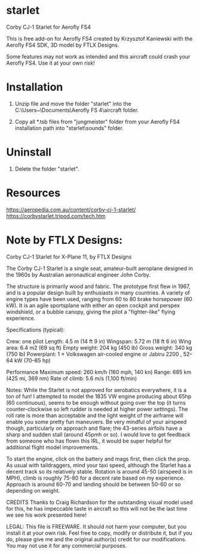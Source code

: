 # starlet

 Corby CJ-1 Starlet for Aerofly FS4

This is free add-on for Aerofly FS4 created by Krzysztof Kaniewski with the Aerofly FS4 SDK, 3D model by FTLX Designs.

Some features may not work as intended and this aircraft could crash your Aerofly FS4. 
Use it at your own risk!

# Installation

1. Unzip file and move the folder "starlet" into the C:\Users\~\Documents\Aerofly FS 4\aircraft folder.

2. Copy all *.tsb files from "jungmeister" folder from your Aerofly FS4 installation path into "starlet\sounds\" folder.

# Uninstall

1. Delete the folder "starlet".

# Resources

https://aeropedia.com.au/content/corby-cj-1-starlet/
https://corbystarlet.tripod.com/tech.htm

# Note by FTLX Designs:

Corby CJ-1 Starlet for X-Plane 11, by FTLX Designs

The Corby CJ-1 Starlet is a single seat, amateur-built aeroplane designed in the 1960s by Australian aeronautical engineer John Corby. 

The structure is primarily wood and fabric. The prototype first flew in 1967, and is a popular design built by enthusiasts in many countries. A variety of engine types have been used, ranging from 60 to 80 brake horsepower (60 kW). It is an agile sportsplane with either an open cockpit and perspex windshield, or a bubble canopy, giving the pilot a "fighter-like" flying experience.

Specifications (typical):

Crew: one pilot
Length: 4.5 m (14 ft 9 in)
Wingspan: 5.72 m (18 ft 6 in)
Wing area: 6.4 m2 (69 sq ft)
Empty weight: 204 kg (450 lb)
Gross weight: 340 kg (750 lb)
Powerplant: 1 × Volkswagen air-cooled engine or Jabiru 2200 , 52–64 kW (70–85 hp)

Performance
Maximum speed: 260 km/h (160 mph, 140 kn)
Range: 685 km (425 mi, 369 nm)
Rate of climb: 5.6 m/s (1,100 ft/min)

Notes:
While the Starlet is not approved for aerobatics everywhere, it is a ton of fun!  I attempted to model the 1835 VW engine producing about 65hp (60 continuous), seems to be enough without going over the top (it turns counter-clockwise so left rudder is needed at higher power settings).  The roll rate is more than acceptable and the light weight of the airframe will enable you some pretty fun maneuvers. Be very mindful of your airspeed though, particularly on approach and flare; the 43-series airfoils have a sharp and sudden stall (around 45pmh or so).  I would love to get feedback from someone who has flown this IRL, it would be super helpful for additional flight model improvements.

To start the engine, click on the battery and mags first, then click the prop.  As usual with taildraggers, mind your taxi speed, although the Starlet has a decent track so its relatively stable.  Rotation is around 45-50 (airspeed is in MPH), climb is roughly 75-80 for a decent rate based on my experience.  Approach is around 60-70 and landing should be between 50-60 or so depending on weight.

CREDITS
Thanks to Craig Richardson for the outstanding visual model used for this, he has impeccable taste in aircraft so this will not be the last time we see his work presented here!

LEGAL:
This file is FREEWARE. It should not harm your computer, but you install it at your own risk. Feel free to copy, modify or distribute it, but if you do, please give me and the original author(s) credit for our modifications. You may not use it for any commercial purposes.
